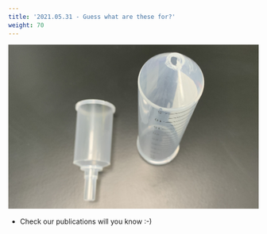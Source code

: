 ```yaml
---
title: '2021.05.31 - Guess what are these for?'
weight: 70
---
```


![](/labpics/2021/20210531.jpg)

- Check our publications will you know :-)